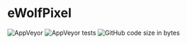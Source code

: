 # eWolfPixel
<img alt="AppVeyor" src="https://img.shields.io/appveyor/ci/ElectricWolfGames/eWolfPixel.svg">
<img alt="AppVeyor tests" src="https://img.shields.io/appveyor/tests/ElectricWolfGames/eWolfPixel.svg">
<img alt="GitHub code size in bytes" src="https://img.shields.io/github/languages/code-size/ElectricWolfGames/eWolfPixel.svg">

